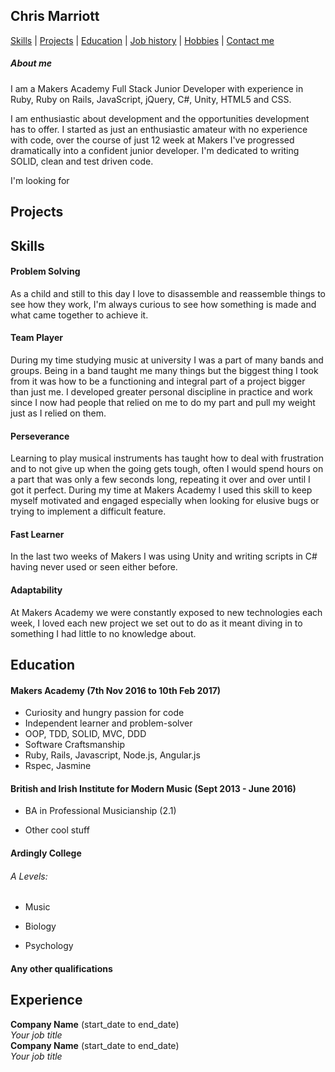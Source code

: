 ## Chris Marriott

[Skills](#skills) | [Projects](#projects) | [Education](#education) | [Job history](#job-history) | [Hobbies](#hobbies) | [Contact me](#contact-me)

##### About me

I am a Makers Academy Full Stack Junior Developer with experience in Ruby, Ruby on Rails, JavaScript, jQuery, C#, Unity, HTML5 and CSS.

I am enthusiastic about development and the opportunities development has to offer. I started as just an enthusiastic amateur with no experience with code, over the course of just 12 week at Makers I've progressed dramatically into a confident junior developer. I'm dedicated to writing SOLID, clean and test driven code.

I'm looking for

## Projects

## Skills

#### Problem Solving
As a child and still to this day I love to disassemble and reassemble things to see how they work, I'm always curious to see how something is made and what came together to achieve it.

#### Team Player
During my time studying music at university I was a part of many bands and groups. Being in a band taught me many things but the biggest thing I took from it was how to be a functioning and integral part of a project bigger than just me. I developed greater personal discipline in practice and work since I now had people that relied on me to do my part and pull my weight just as I relied on them.

#### Perseverance
Learning to play musical instruments has taught how to deal with frustration and to not give up when the going gets tough, often I would spend hours on a part that was only a few seconds long, repeating it over and over until I got it perfect. During my time at Makers Academy I used this skill to keep myself motivated and engaged especially when looking for elusive bugs or trying to implement a difficult feature.

#### Fast Learner
In the last two weeks of Makers I was using Unity and writing scripts in C# having never used or seen either before.

#### Adaptability
At Makers Academy we were constantly exposed to new technologies each week, I loved each new project we set out to do as it meant diving in to something I had little to no knowledge about.

## Education


#### Makers Academy (7th Nov 2016 to 10th Feb 2017)

- Curiosity and hungry passion for code
- Independent learner and problem-solver
- OOP, TDD, SOLID, MVC, DDD
- Software Craftsmanship
- Ruby, Rails, Javascript, Node.js, Angular.js
- Rspec, Jasmine

#### British and Irish Institute for Modern Music (Sept 2013 - June 2016)

- BA in Professional Musicianship (2.1)

- Other cool stuff

#### Ardingly College
###### A Levels:

- Music

- Biology

- Psychology

#### Any other qualifications

## Experience

**Company Name** (start_date to end_date)    
*Your job title*  
**Company Name** (start_date to end_date)   
*Your job title*  
